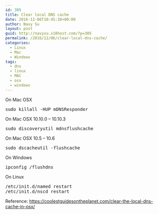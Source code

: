 ```yaml
---
id: 305
title: Clear local DNS cache
date: 2016-12-06T10:45:38+00:00
author: Navy Su
layout: post
guid: http://navysu.x10host.com/?p=305
permalink: /2016/12/06/clear-local-dns-cache/
categories:
  - Linux
  - Mac
  - Windows
tags:
  - dns
  - linux
  - MAC
  - osx
  - windows
---
```

On Mac OSX

<pre class="prettyprint">sudo killall -HUP mDNSResponder</pre>

On Mac OSX 10.10.0 – 10.10.3
  
<!--?prettify linenums=true?-->

<pre class="prettyprint">sudo discoveryutil mdnsflushcache</pre>

On Mac OSX 10.5 – 10.6
  
<!--?prettify linenums=true?-->

<pre class="prettyprint">sudo dscacheutil -flushcache</pre>

On Windows
  
<!--?prettify linenums=true?-->

<pre class="prettyprint">ipconfig /flushdns</pre>

On Linux
  
<!--?prettify linenums=true?-->

<pre class="prettyprint">/etc/init.d/named restart
/etc/init.d/nscd restart</pre>

Reference: <a href="https://coolestguidesontheplanet.com/clear-the-local-dns-cache-in-osx/" target="_blank">https://coolestguidesontheplanet.com/clear-the-local-dns-cache-in-osx/</a>